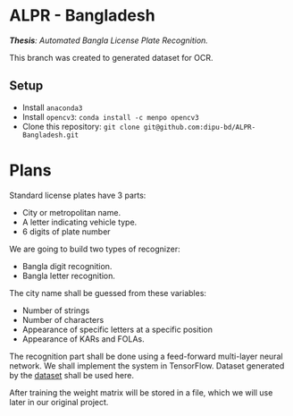 # ALPR - Bangladesh

***Thesis**: Automated Bangla License Plate Recognition.*

This branch was created to generated dataset for OCR. 

## Setup 
- Install `anaconda3`
- Install `opencv3`: `conda install -c menpo opencv3` 
- Clone this repository: `git clone git@github.com:dipu-bd/ALPR-Bangladesh.git`

# Plans

Standard license plates have 3 parts:    
- City or metropolitan name.
- A letter indicating vehicle type.
- 6 digits of plate number

We are going to build two types of recognizer:   
- Bangla digit recognition.
- Bangla letter recognition.

The city name shall be guessed from these variables:
- Number of strings
- Number of characters
- Appearance of specific letters at a specific position
- Appearance of KARs and FOLAs.

The recognition part shall be done using a feed-forward multi-layer neural network. We shall implement the system in TensorFlow. Dataset generated by the [dataset](https://github.com/dipu-bd/alpr-bd/tree/dataset) shall be used here.

After training the weight matrix will be stored in a file, which we will use later in our original project.
